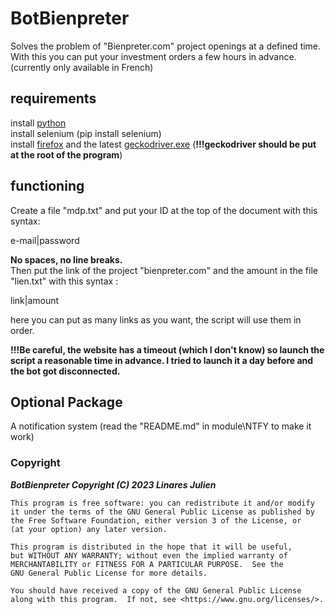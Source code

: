 # BotBienpreter               
Solves the problem of "Bienpreter.com" project openings at a defined time. With this you can put your investment orders a few hours in advance. (currently only available in French)          
            
               
## requirements               
install [python](https://www.python.org/downloads/)           
install selenium (pip install selenium)                           
install [firefox](https://www.mozilla.org/fr/firefox/new/) and the latest [geckodriver.exe](https://github.com/mozilla/geckodriver/releases) (**!!!geckodriver should be put at the root of the program**)                               
               
                   
## functioning             
Create a file "mdp.txt" and put your ID at the top of the document with this syntax:                
                
                  
e-mail|password                   
                      
                        
**No spaces, no line breaks.**                    
Then put the link of the project "bienpreter.com" and the amount in the file "lien.txt" with this syntax :                                       
                   
                 
link|amount                   
                      
                          
here you can put as many links as you want, the script will use them in order.                      
                             
**!!!Be careful, the website has a timeout (which I don't know) so launch the script a reasonable time in advance. I tried to launch it a day before and the bot got disconnected.**


## Optional Package
A notification system (read the "README.md" in module\NTFY to make it work)
                       
                   
                     
### Copyright                     
***BotBienpreter Copyright (C) 2023  Linares Julien***                       

    This program is free software: you can redistribute it and/or modify
    it under the terms of the GNU General Public License as published by
    the Free Software Foundation, either version 3 of the License, or
    (at your option) any later version.

    This program is distributed in the hope that it will be useful,
    but WITHOUT ANY WARRANTY; without even the implied warranty of
    MERCHANTABILITY or FITNESS FOR A PARTICULAR PURPOSE.  See the
    GNU General Public License for more details.

    You should have received a copy of the GNU General Public License
    along with this program.  If not, see <https://www.gnu.org/licenses/>.

